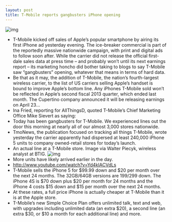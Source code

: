 ```yaml
---
layout: post
title: T-Mobile reports gangbusters iPhone opening
---
```

![img](http://media.idownloadblog.com/wp-content/uploads/2013/04/iPhone-5-now-on-T-Mobile.png)
* T-Mobile kicked off sales of Apple’s popular smartphone by airing its first iPhone ad yesterday evening. The ice-breaker commercial is part of the reportedly massive nationwide campaign, with print and digital ads to follow soon after. While the carrier did not release the official first-dale sales data at press time – and probably won’t until its next earnings report – its marketing honcho did bother taking to blogs to say T-Mobile saw “gangbusters” opening, whatever that means in terms of hard data.
* Be that as it may, the addition of T-Mobile, the nation’s fourth-largest wireless carrier, to the list of US carriers selling Apple’s handset is bound to improve Apple’s bottom line. Any iPhones T-Mobile sold won’t be reflected in Apple’s second fiscal 2013 quarter, which ended last month. The Cupertino company announced it will be releasing earnings on April 23…
* Ina Fried, reporting for AllThingsD, quoted T-Mobile’s Chief Marketing Office Mike Sievert as saying:
* Today has been gangbusters for T-Mobile. We experienced lines out the door this morning at nearly all of our almost 3,000 stores nationwide.
* TmoNews, the publication focused on tracking all things T-Mobile, wrote yesterday the carrier apparently had dispersed at least 240,000 iPhone 5 units to company owned-retail stores for today’s launch.
* An actual line at a T-Mobile store. Image via Walter Piecyk, wireless analyst at BTIG.
![img](http://media.idownloadblog.com/wp-content/uploads/2013/04/T-Mobile-iPhone-launch-line.jpg)
* More units have likely arrived earlier in the day.
* http://www.youtube.com/watch?v=Yd4kIACVdLs
* T-Mobile sells the iPhone 5 for $99.99 down and $20 per month over the next 24 months. The 32GB/64GB versions are $199/$299 down. The iPhone 4S is $70 down plus $20 per month for 24 months and the iPhone 4 costs $15 down and $15 per month over the next 24 months.
* At these rates, a full price iPhone is actually cheaper at T-Mobile than it is at the Apple store.
* T-Mobile’s new Simple Choice Plan offers unlimited talk, text and web, with upgrades including unlimited data (an extra $20), a second line (an extra $30, or $10 a month for each additional line) and more.

